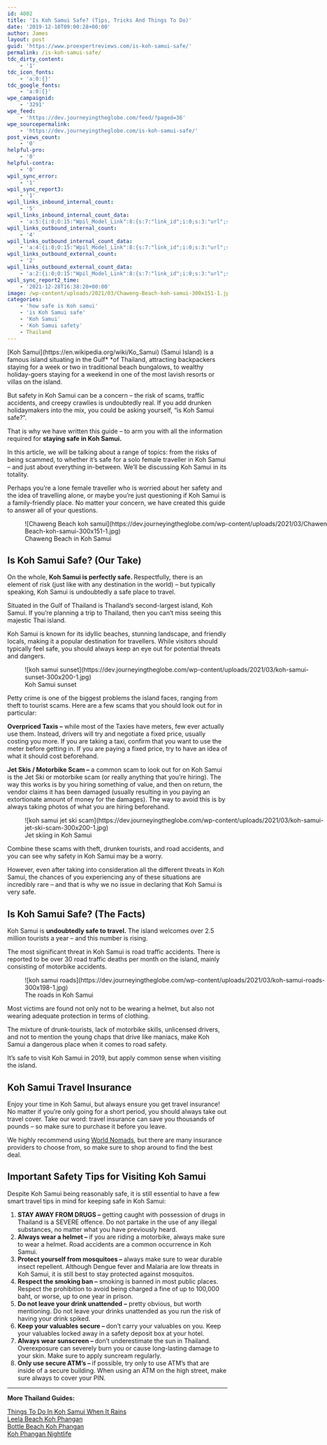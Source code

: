 ```yaml
---
id: 4002
title: 'Is Koh Samui Safe? (Tips, Tricks And Things To Do)'
date: '2019-12-10T09:00:28+00:00'
author: James
layout: post
guid: 'https://www.proexpertreviews.com/is-koh-samui-safe/'
permalink: /is-koh-samui-safe/
tdc_dirty_content:
    - '1'
tdc_icon_fonts:
    - 'a:0:{}'
tdc_google_fonts:
    - 'a:0:{}'
wpe_campaignid:
    - '3291'
wpe_feed:
    - 'https://dev.journeyingtheglobe.com/feed/?paged=36'
wpe_sourcepermalink:
    - 'https://dev.journeyingtheglobe.com/is-koh-samui-safe/'
post_views_count:
    - '0'
helpful-pro:
    - '0'
helpful-contra:
    - '0'
wpil_sync_error:
    - '1'
wpil_sync_report3:
    - '1'
wpil_links_inbound_internal_count:
    - '5'
wpil_links_inbound_internal_count_data:
    - 'a:5:{i:0;O:15:"Wpil_Model_Link":8:{s:7:"link_id";i:0;s:3:"url";s:53:"https://www.journeyingtheglobe.com/is-koh-samui-safe/";s:4:"host";s:22:"journeyingtheglobe.com";s:8:"internal";b:1;s:4:"post";O:15:"Wpil_Model_Post":9:{s:2:"id";s:4:"4185";s:5:"title";N;s:4:"type";s:4:"post";s:6:"status";N;s:7:"content";N;s:5:"links";N;s:4:"slug";N;s:6:"clicks";N;s:8:"position";N;}s:6:"anchor";s:17:"Is Koh Samui Safe";s:15:"added_by_plugin";b:0;s:8:"location";s:7:"content";}i:1;O:15:"Wpil_Model_Link":8:{s:7:"link_id";i:0;s:3:"url";s:53:"https://www.journeyingtheglobe.com/is-koh-samui-safe/";s:4:"host";s:22:"journeyingtheglobe.com";s:8:"internal";b:1;s:4:"post";O:15:"Wpil_Model_Post":9:{s:2:"id";s:4:"4173";s:5:"title";N;s:4:"type";s:4:"post";s:6:"status";N;s:7:"content";N;s:5:"links";N;s:4:"slug";N;s:6:"clicks";N;s:8:"position";N;}s:6:"anchor";s:17:"Is Koh Samui Safe";s:15:"added_by_plugin";b:0;s:8:"location";s:7:"content";}i:2;O:15:"Wpil_Model_Link":8:{s:7:"link_id";i:0;s:3:"url";s:53:"https://www.journeyingtheglobe.com/is-koh-samui-safe/";s:4:"host";s:22:"journeyingtheglobe.com";s:8:"internal";b:1;s:4:"post";O:15:"Wpil_Model_Post":9:{s:2:"id";s:4:"4177";s:5:"title";N;s:4:"type";s:4:"post";s:6:"status";N;s:7:"content";N;s:5:"links";N;s:4:"slug";N;s:6:"clicks";N;s:8:"position";N;}s:6:"anchor";s:17:"Is Koh Samui Safe";s:15:"added_by_plugin";b:0;s:8:"location";s:7:"content";}i:3;O:15:"Wpil_Model_Link":8:{s:7:"link_id";i:0;s:3:"url";s:53:"https://www.journeyingtheglobe.com/is-koh-samui-safe/";s:4:"host";s:22:"journeyingtheglobe.com";s:8:"internal";b:1;s:4:"post";O:15:"Wpil_Model_Post":9:{s:2:"id";s:4:"3982";s:5:"title";N;s:4:"type";s:4:"post";s:6:"status";N;s:7:"content";N;s:5:"links";N;s:4:"slug";N;s:6:"clicks";N;s:8:"position";N;}s:6:"anchor";s:17:"Is Koh Samui Safe";s:15:"added_by_plugin";b:0;s:8:"location";s:7:"content";}i:4;O:15:"Wpil_Model_Link":8:{s:7:"link_id";i:0;s:3:"url";s:53:"https://www.journeyingtheglobe.com/is-koh-samui-safe/";s:4:"host";s:22:"journeyingtheglobe.com";s:8:"internal";b:1;s:4:"post";O:15:"Wpil_Model_Post":9:{s:2:"id";s:4:"4183";s:5:"title";N;s:4:"type";s:4:"post";s:6:"status";N;s:7:"content";N;s:5:"links";N;s:4:"slug";N;s:6:"clicks";N;s:8:"position";N;}s:6:"anchor";s:17:"Is Koh Samui Safe";s:15:"added_by_plugin";b:0;s:8:"location";s:7:"content";}}'
wpil_links_outbound_internal_count:
    - '4'
wpil_links_outbound_internal_count_data:
    - 'a:4:{i:0;O:15:"Wpil_Model_Link":8:{s:7:"link_id";i:0;s:3:"url";s:75:"https://www.journeyingtheglobe.com/things-to-do-in-koh-samui-when-it-rains/";s:4:"host";s:22:"journeyingtheglobe.com";s:8:"internal";b:1;s:4:"post";O:15:"Wpil_Model_Post":9:{s:2:"id";i:4185;s:5:"title";N;s:4:"type";s:4:"post";s:6:"status";N;s:7:"content";N;s:5:"links";N;s:4:"slug";N;s:6:"clicks";N;s:8:"position";N;}s:6:"anchor";s:39:"Things To Do In Koh Samui When It Rains";s:15:"added_by_plugin";b:0;s:8:"location";s:7:"content";}i:1;O:15:"Wpil_Model_Link":8:{s:7:"link_id";i:0;s:3:"url";s:59:"https://www.journeyingtheglobe.com/leela-beach-koh-phangan/";s:4:"host";s:22:"journeyingtheglobe.com";s:8:"internal";b:1;s:4:"post";O:15:"Wpil_Model_Post":9:{s:2:"id";i:4223;s:5:"title";N;s:4:"type";s:4:"post";s:6:"status";N;s:7:"content";N;s:5:"links";N;s:4:"slug";N;s:6:"clicks";N;s:8:"position";N;}s:6:"anchor";s:23:"Leela Beach Koh Phangan";s:15:"added_by_plugin";b:0;s:8:"location";s:7:"content";}i:2;O:15:"Wpil_Model_Link":8:{s:7:"link_id";i:0;s:3:"url";s:60:"https://www.journeyingtheglobe.com/bottle-beach-koh-phangan/";s:4:"host";s:22:"journeyingtheglobe.com";s:8:"internal";b:1;s:4:"post";O:15:"Wpil_Model_Post":9:{s:2:"id";i:4221;s:5:"title";N;s:4:"type";s:4:"post";s:6:"status";N;s:7:"content";N;s:5:"links";N;s:4:"slug";N;s:6:"clicks";N;s:8:"position";N;}s:6:"anchor";s:24:"Bottle Beach Koh Phangan";s:15:"added_by_plugin";b:0;s:8:"location";s:7:"content";}i:3;O:15:"Wpil_Model_Link":8:{s:7:"link_id";i:0;s:3:"url";s:57:"https://www.journeyingtheglobe.com/koh-phangan-nightlife/";s:4:"host";s:22:"journeyingtheglobe.com";s:8:"internal";b:1;s:4:"post";O:15:"Wpil_Model_Post":9:{s:2:"id";i:4215;s:5:"title";N;s:4:"type";s:4:"post";s:6:"status";N;s:7:"content";N;s:5:"links";N;s:4:"slug";N;s:6:"clicks";N;s:8:"position";N;}s:6:"anchor";s:21:"Koh Phangan Nightlife";s:15:"added_by_plugin";b:0;s:8:"location";s:7:"content";}}'
wpil_links_outbound_external_count:
    - '2'
wpil_links_outbound_external_count_data:
    - 'a:2:{i:0;O:15:"Wpil_Model_Link":8:{s:7:"link_id";i:0;s:3:"url";s:38:"https://en.wikipedia.org/wiki/Ko_Samui";s:4:"host";s:16:"en.wikipedia.org";s:8:"internal";b:0;s:4:"post";N;s:6:"anchor";s:9:"Koh Samui";s:15:"added_by_plugin";b:0;s:8:"location";s:7:"content";}i:1;O:15:"Wpil_Model_Link":8:{s:7:"link_id";i:0;s:3:"url";s:47:"https://www.worldnomads.co.uk/travel-insurance/";s:4:"host";s:17:"worldnomads.co.uk";s:8:"internal";b:0;s:4:"post";N;s:6:"anchor";s:12:"World Nomads";s:15:"added_by_plugin";b:0;s:8:"location";s:7:"content";}}'
wpil_sync_report2_time:
    - '2021-12-28T16:38:20+00:00'
image: /wp-content/uploads/2021/03/Chaweng-Beach-koh-samui-300x151-1.jpg
categories:
    - 'how safe is Koh samui'
    - 'is Koh Samui safe'
    - 'Koh Samui'
    - 'Koh Samui safety'
    - Thailand
---
```


<div><span data-preserver-spaces="true">[Koh Samui](https://en.wikipedia.org/wiki/Ko_Samui) (Samui Island) is a famous island situating in the Gulf</span>*<span data-preserver-spaces="true"> </span>*<span data-preserver-spaces="true">of Thailand, attracting backpackers staying for a week or two in traditional beach bungalows, to wealthy holiday-goers staying for a weekend in one of the most lavish resorts or villas on the island.</span>

But safety in Koh Samui can be a concern – the risk of scams, traffic accidents, and creepy crawlies is undoubtedly real. If you add drunken holidaymakers into the mix, you could be asking yourself, “is Koh Samui safe?”.

<span data-preserver-spaces="true">That is why we have written this guide – to arm you with all the information required for </span>**<span data-preserver-spaces="true">staying safe in Koh Samui.</span>**

In this article, we will be talking about a range of topics: from the risks of being scammed, to whether it’s safe for a solo female traveller in Koh Samui – and just about everything in-between. We’ll be discussing Koh Samui in its totality.

Perhaps you’re a lone female traveller who is worried about her safety and the idea of travelling alone, or maybe you’re just questioning if Koh Samui is a family-friendly place. No matter your concern, we have created this guide to answer all of your questions.

<figure aria-describedby="caption-attachment-1628" class="wp-caption alignnone" id="attachment_1628" style="width: 707px">![Chaweng Beach koh samui](https://dev.journeyingtheglobe.com/wp-content/uploads/2021/03/Chaweng-Beach-koh-samui-300x151-1.jpg)<figcaption class="wp-caption-text" id="caption-attachment-1628">Chaweng Beach in Koh Samui</figcaption></figure>

## <span class="ez-toc-section" id="Is_Lombok_Safe_Our_Take">Is Koh Samui Safe? (Our Take)</span>

<span data-preserver-spaces="true">On the whole, </span>**<span data-preserver-spaces="true">Koh Samui is perfectly safe. </span>**<span data-preserver-spaces="true">Respectfully, there is an element of risk (just like with any destination in the world) – but typically speaking, Koh Samui is undoubtedly a safe place to travel. </span>

<span data-preserver-spaces="true">Situated in the Gulf of Thailand is Thailand’s second-largest island, Koh Samui. If you’re planning a trip to Thailand, then you can’t miss seeing this majestic Thai island.</span>

<span data-preserver-spaces="true">Koh Samui is known for its idyllic beaches, stunning landscape, and friendly locals, making it a popular destination for travellers. While visitors should typically feel safe, you should always keep an eye out for potential threats and dangers. </span>

<figure aria-describedby="caption-attachment-1638" class="wp-caption alignnone" id="attachment_1638" style="width: 698px">![koh samui sunset](https://dev.journeyingtheglobe.com/wp-content/uploads/2021/03/koh-samui-sunset-300x200-1.jpg)<figcaption class="wp-caption-text" id="caption-attachment-1638">Koh Samui sunset</figcaption></figure>

<span data-preserver-spaces="true">Petty crime is one of the biggest problems the island faces, ranging from theft to tourist scams. Here are a few scams that you should look out for in particular:</span>

**<span data-preserver-spaces="true">Overpriced Taxis –</span>**<span data-preserver-spaces="true"> while most of the Taxies have meters, few ever actually use them. Instead, drivers will try and negotiate a fixed price, usually costing you more. If you are taking a taxi, confirm that you want to use the meter before getting in. If you are paying a fixed price, try to have an idea of what it should cost beforehand.</span>

**<span data-preserver-spaces="true">Jet Skis / Motorbike Scam –</span>**<span data-preserver-spaces="true"> a common scam to look out for on Koh Samui is the Jet Ski or motorbike scam (or really anything that you’re hiring). The way this works is by you hiring something of value, and then on return, the vendor claims it has been damaged (usually resulting in you paying an extortionate amount of money for the damages). The way to avoid this is by always taking photos of what you are hiring beforehand.</span>

<figure aria-describedby="caption-attachment-1635" class="wp-caption alignnone" id="attachment_1635" style="width: 697px">![koh samui jet ski scam](https://dev.journeyingtheglobe.com/wp-content/uploads/2021/03/koh-samui-jet-ski-scam-300x200-1.jpg)<figcaption class="wp-caption-text" id="caption-attachment-1635">Jet skiing in Koh Samui</figcaption></figure>

<span data-preserver-spaces="true">Combine these scams with theft, drunken tourists, and road accidents, and you can see why safety in Koh Samui may be a worry. </span>

<span data-preserver-spaces="true">However, even after taking into consideration all the different threats in Koh Samui, the chances of you experiencing any of these situations are incredibly rare – and that is why we no issue in declaring that Koh Samui is very safe.</span>

## <span data-preserver-spaces="true">Is Koh Samui Safe? (The Facts)</span>

<span data-preserver-spaces="true">Koh Samui is </span>**<span data-preserver-spaces="true">undoubtedly safe to travel.</span>**<span data-preserver-spaces="true"> The island welcomes over 2.5 million tourists a year – and this number is rising.</span>

<span data-preserver-spaces="true">The most significant threat in Koh Samui is road traffic accidents. There is reported to be over 30 road traffic deaths per month on the island, mainly consisting of motorbike accidents.</span>

<figure aria-describedby="caption-attachment-1644" class="wp-caption alignnone" id="attachment_1644" style="width: 698px">![koh samui roads](https://dev.journeyingtheglobe.com/wp-content/uploads/2021/03/koh-samui-roads-300x198-1.jpg)<figcaption class="wp-caption-text" id="caption-attachment-1644">The roads in Koh Samui</figcaption></figure>

<span data-preserver-spaces="true">Most victims are found not only not to be wearing a helmet, but also not wearing adequate protection in terms of clothing. </span>

<span data-preserver-spaces="true">The mixture of drunk-tourists, lack of motorbike skills, unlicensed drivers, and not to mention the young chaps that drive like maniacs, make Koh Samui a dangerous place when it comes to road safety.</span>

<span data-preserver-spaces="true">It’s safe to visit Koh Samui in 2019, but apply common sense when visiting the island. </span>

## <span data-preserver-spaces="true">Koh Samui Travel Insurance</span>

<span data-preserver-spaces="true">Enjoy your time in Koh Samui, but always ensure you get travel insurance! No matter if you’re only going for a short period, you should always take out travel cover. Take our word: travel insurance can save you thousands of pounds – so make sure to purchase it before you leave.</span>

<span data-preserver-spaces="true">We highly recommend using </span>[<span data-preserver-spaces="true">World Nomads</span>](https://www.worldnomads.co.uk/travel-insurance/)<span data-preserver-spaces="true">, but there are many insurance providers to choose from, so make sure to shop around to find the best deal. </span>

## <span data-preserver-spaces="true">Important Safety Tips for Visiting Koh Samui</span>

<span data-preserver-spaces="true">Despite Koh Samui being reasonably safe, it is still essential to have a few smart travel tips in mind for keeping safe in Koh Samui:</span>

1. **<span data-preserver-spaces="true">STAY AWAY FROM DRUGS – </span>**<span data-preserver-spaces="true">getting caught with possession of drugs in Thailand is a SEVERE offence. Do not partake in the use of any illegal substances, no matter what you have previously heard.</span>
2. **<span data-preserver-spaces="true">Always wear a helmet – </span>**<span data-preserver-spaces="true">if you are riding a motorbike, always make sure to wear a helmet. Road accidents are a common occurrence in Koh Samui.</span>
3. **<span data-preserver-spaces="true">Protect yourself from mosquitoes – </span>**<span data-preserver-spaces="true">always make sure to wear durable insect repellent. Although Dengue fever and Malaria are low threats in Koh Samui, it is still best to stay protected against mosquitos.</span>
4. **<span data-preserver-spaces="true">Respect the smoking ban –</span>**<span data-preserver-spaces="true"> smoking is banned in most public places. Respect the prohibition to avoid being charged a fine of up to 100,000 baht, or worse, up to one year in prison.</span>
5. **<span data-preserver-spaces="true">Do not leave your drink unattended</span>**<span data-preserver-spaces="true"> </span>**<span data-preserver-spaces="true">–</span>**<span data-preserver-spaces="true"> pretty obvious, but worth mentioning. Do not leave your drinks unattended as you run the risk of having your drink spiked.</span>
6. **<span data-preserver-spaces="true">Keep your valuables secure – </span>**<span data-preserver-spaces="true">don’t carry your valuables on you. Keep your valuables locked away in a safety deposit box at your hotel. </span>
7. **<span data-preserver-spaces="true">Always wear sunscreen – </span>**<span data-preserver-spaces="true">don’t underestimate the sun in Thailand. Overexposure can severely burn you or cause long-lasting damage to your skin. Make sure to apply suncream regularly.</span>
8. **<span data-preserver-spaces="true">Only use secure ATM’s – </span>**<span data-preserver-spaces="true">if possible, try only to use ATM’s that are inside of a secure building. When using an ATM on the high street, make sure always to cover your PIN. </span>

- - - - - -

**More Thailand Guides:**

[Things To Do In Koh Samui When It Rains](https://dev.journeyingtheglobe.com/things-to-do-in-koh-samui-when-it-rains/)  
[Leela Beach Koh Phangan](https://dev.journeyingtheglobe.com/leela-beach-koh-phangan/)  
[Bottle Beach Koh Phangan](https://dev.journeyingtheglobe.com/bottle-beach-koh-phangan/)  
[Koh Phangan Nightlife](https://dev.journeyingtheglobe.com/koh-phangan-nightlife/)

</div>